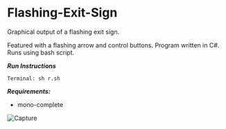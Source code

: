 # Flashing-Exit-Sign
Graphical output of a flashing exit sign. 

Featured with a flashing arrow and control buttons. Program written in C#. Runs using bash script.

***Run Instructions***
```
Terminal: sh r.sh
```

***Requirements:***
- mono-complete

![Capture](https://user-images.githubusercontent.com/78053016/200149559-9832b05e-c0c9-4908-882b-3b80eddacba3.PNG)




